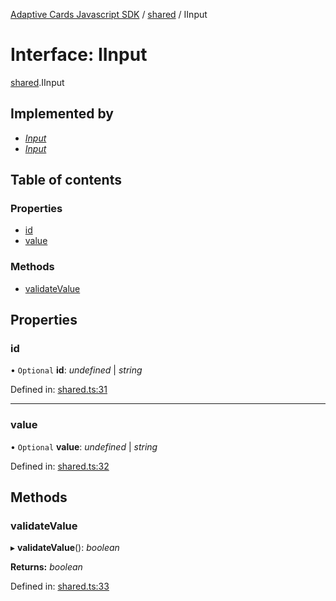 [Adaptive Cards Javascript SDK](../README.md) / [shared](../modules/shared.md) / IInput

# Interface: IInput

[shared](../modules/shared.md).IInput

## Implemented by

* [*Input*](../classes/card_elements.input.md)
* [*Input*](../classes/adaptivecards.input.md)

## Table of contents

### Properties

- [id](shared.iinput.md#id)
- [value](shared.iinput.md#value)

### Methods

- [validateValue](shared.iinput.md#validatevalue)

## Properties

### id

• `Optional` **id**: *undefined* \| *string*

Defined in: [shared.ts:31](https://github.com/microsoft/AdaptiveCards/blob/0938a1f10/source/nodejs/adaptivecards/src/shared.ts#L31)

___

### value

• `Optional` **value**: *undefined* \| *string*

Defined in: [shared.ts:32](https://github.com/microsoft/AdaptiveCards/blob/0938a1f10/source/nodejs/adaptivecards/src/shared.ts#L32)

## Methods

### validateValue

▸ **validateValue**(): *boolean*

**Returns:** *boolean*

Defined in: [shared.ts:33](https://github.com/microsoft/AdaptiveCards/blob/0938a1f10/source/nodejs/adaptivecards/src/shared.ts#L33)
